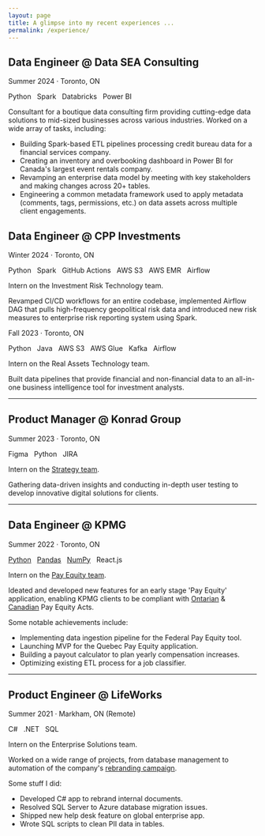 ```yaml
---
layout: page
title: A glimpse into my recent experiences ...
permalink: /experience/
---
```


## Data Engineer @ Data SEA Consulting

<p class="author_title">Summer 2024  ·  Toronto, ON</p>

<div class="post-tags">
    <a>Python</a> &nbsp;
    <a>Spark</a> &nbsp;
    <a>Databricks</a> &nbsp;
    <a>Power BI</a> &nbsp;
</div>

Consultant for a boutique data consulting firm providing cutting-edge data solutions to mid-sized businesses across various industries. Worked on a wide array of tasks, including:

- Building Spark-based ETL pipelines processing credit bureau data for a financial services company.
- Creating an inventory and overbooking dashboard in Power BI for Canada's largest event rentals company.
- Revamping an enterprise data model by meeting with key stakeholders and making changes across 20+ tables.
- Engineering a common metadata framework used to apply metadata (comments, tags, permissions, etc.) on data assets across multiple client engagements.

## Data Engineer @ CPP Investments

<p class="author_title">Winter 2024  ·  Toronto, ON</p>

<div class="post-tags">
    <a>Python</a> &nbsp;
    <a>Spark</a> &nbsp;
    <a>GitHub Actions</a> &nbsp;
    <a>AWS S3</a> &nbsp;
    <a>AWS EMR</a> &nbsp;
    <a>Airflow</a> &nbsp;
</div>

Intern on the Investment Risk Technology team.

Revamped CI/CD workflows for an entire codebase, implemented Airflow DAG that pulls high-frequency geopolitical risk data and introduced new risk measures to enterprise risk reporting system using Spark. 

<p class="author_title">Fall 2023  ·  Toronto, ON</p>

<div class="post-tags">
    <a>Python</a> &nbsp;
    <a>Java</a> &nbsp;
    <a>AWS S3</a> &nbsp;
    <a>AWS Glue</a> &nbsp;
    <a>Kafka</a> &nbsp;
    <a>Airflow</a> &nbsp;
</div>

Intern on the Real Assets Technology team.

Built data pipelines that provide financial and non-financial data to an all-in-one business intelligence tool for investment analysts. 

---

## Product Manager @ Konrad Group

<p class="author_title">Summer 2023  ·  Toronto, ON</p>

<div class="post-tags">
    <a>Figma</a> &nbsp;
    <a>Python</a> &nbsp;
    <a>JIRA</a> &nbsp;
</div>

Intern on the [Strategy team](https://www.konrad.com/capabilities/strategy).

Gathering data-driven insights and conducting in-depth user testing to develop innovative digital solutions for clients. 

---

## Data Engineer @ KPMG

<p class="author_title">Summer 2022  ·  Toronto, ON</p>

<div class="post-tags">
    <a href="{{site.baseurl}}/categories/#Python">Python</a> &nbsp;
    <a href="{{site.baseurl}}/categories/#Pandas">Pandas</a> &nbsp;
    <a href="{{site.baseurl}}/categories/#NumPy">NumPy</a> &nbsp;
    <a>React.js</a> &nbsp;
</div>

Intern on the [Pay Equity team](https://home.kpmg/ca/en/home/insights/2022/01/pay-equity.html).

Ideated and developed new features for an early stage 'Pay Equity' application, enabling KPMG clients to be compliant with [Ontarian](https://www.payequity.gov.on.ca/en/WhatWeDo/Pages/the_act.aspx) & [Canadian](https://www.canada.ca/en/services/jobs/workplace/human-rights/overview-pay-equity-act.html) Pay Equity Acts.

Some notable achievements include:

- Implementing data ingestion pipeline for the Federal Pay Equity tool.
- Launching MVP for the Quebec Pay Equity application.
- Building a payout calculator to plan yearly compensation increases.
- Optimizing existing ETL process for a job classifier.

---

## Product Engineer @ LifeWorks

<p class="author_title">Summer 2021  ·  Markham, ON (Remote)</p>

<div class="post-tags">
    <a>C#</a> &nbsp;
    <a>.NET</a> &nbsp;
    <a>SQL</a> &nbsp;
</div>

Intern on the Enterprise Solutions team.

Worked on a wide range of projects, from database management to automation of the company's [rebranding campaign](https://lifeworks.com/en/morneau-shepell-now-lifeworks).

Some stuff I did:

- Developed C# app to rebrand internal documents.
- Resolved SQL Server to Azure database migration issues.
- Shipped new help desk feature on global enterprise app.
- Wrote SQL scripts to clean PII data in tables. 